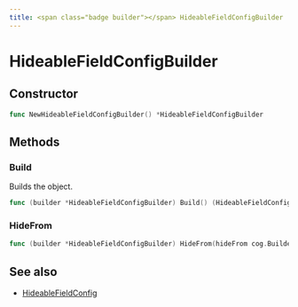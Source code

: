 ```yaml
---
title: <span class="badge builder"></span> HideableFieldConfigBuilder
---
```

# <span class="badge builder"></span> HideableFieldConfigBuilder

## Constructor

```go
func NewHideableFieldConfigBuilder() *HideableFieldConfigBuilder
```
## Methods

### <span class="badge object-method"></span> Build

Builds the object.

```go
func (builder *HideableFieldConfigBuilder) Build() (HideableFieldConfig, error)
```

### <span class="badge object-method"></span> HideFrom

```go
func (builder *HideableFieldConfigBuilder) HideFrom(hideFrom cog.Builder[common.HideSeriesConfig]) *HideableFieldConfigBuilder
```

## See also

 * <span class="badge object-type-struct"></span> [HideableFieldConfig](./object-HideableFieldConfig.md)
